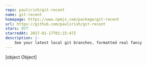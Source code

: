 ```yaml
---
repo: paulirish/git-recent
name: git-recent
homepage: https://www.npmjs.com/package/git-recent
url: https://github.com/paulirish/git-recent
stars: 977
starredAt: 2017-01-17T01:15:47Z
description: |-
    See your latest local git branches, formatted real fancy
---
```


[object Object]
